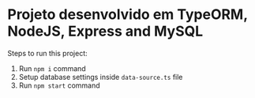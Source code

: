 # Projeto desenvolvido em TypeORM, NodeJS, Express and MySQL

Steps to run this project:

1. Run `npm i` command
2. Setup database settings inside `data-source.ts` file
3. Run `npm start` command
